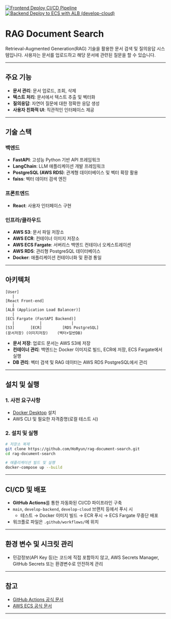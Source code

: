 [![Frontend Deploy CI/CD Pipeline](https://github.com/HoRyun/rag-document-search/actions/workflows/frontend-ci-cd.yml/badge.svg)](https://github.com/HoRyun/rag-document-search/actions/workflows/frontend-ci-cd.yml)
[![Backend Deploy to ECS with ALB (develop-cloud)](https://github.com/HoRyun/rag-document-search/actions/workflows/deploy.yml/badge.svg)](https://github.com/HoRyun/rag-document-search/actions/workflows/deploy.yml)

# RAG Document Search

Retrieval-Augmented Generation(RAG) 기술을 활용한 문서 검색 및 질의응답 시스템입니다. 사용자는 문서를 업로드하고 해당 문서에 관련된 질문을 할 수 있습니다. 

---

## 주요 기능 
- **문서 관리**: 문서 업로드, 조회, 삭제
- **텍스트 처리**: 문서에서 텍스트 추출 및 벡터화
- **질의응답**: 자연어 질문에 대한 정확한 응답 생성
- **사용자 친화적 UI**: 직관적인 인터페이스 제공

---

## 기술 스택

### 백엔드

- **FastAPI**: 고성능 Python 기반 API 프레임워크
- **LangChain**: LLM 애플리케이션 개발 프레임워크
- **PostgreSQL (AWS RDS)**: 관계형 데이터베이스 및 벡터 확장 활용
- **faiss**: 벡터 데이터 검색 엔진


### 프론트엔드

- **React**: 사용자 인터페이스 구현


### 인프라/클라우드

- **AWS S3**: 문서 파일 저장소
- **AWS ECR**: 컨테이너 이미지 저장소
- **AWS ECS Fargate**: 서버리스 백엔드 컨테이너 오케스트레이션
- **AWS RDS**: 관리형 PostgreSQL 데이터베이스
- **Docker**: 애플리케이션 컨테이너화 및 환경 통일

---

## 아키텍처

```
[User]
   |
[React Front-end]
   |
[ALB (Application Load Balancer)]
   |
[ECS Fargate (FastAPI Backend)]
   |           |             |
[S3]       [ECR]         [RDS PostgreSQL]
(문서저장) (이미지저장)    (벡터+일반DB)
```

- **문서 저장**: 업로드 문서는 AWS S3에 저장
- **컨테이너 관리**: 백엔드는 Docker 이미지로 빌드, ECR에 저장, ECS Fargate에서 실행
- **DB 관리**: 벡터 검색 및 RAG 데이터는 AWS RDS PostgreSQL에서 관리

---

## 설치 및 실행

### 1. 사전 요구사항

- [Docker Desktop](https://www.docker.com/products/docker-desktop/) 설치
- AWS CLI 및 필요한 자격증명(로컬 테스트 시)


### 2. 설치 및 실행

```bash
# 저장소 복제
git clone https://github.com/HoRyun/rag-document-search.git
cd rag-document-search

# 애플리케이션 빌드 및 실행
docker-compose up --build
```


---

## CI/CD 및 배포

- **GitHub Actions**를 통한 자동화된 CI/CD 파이프라인 구축
- `main`, `develop-backend`, `develop-cloud` 브랜치 등에서 푸시 시
    - 테스트 → Docker 이미지 빌드 → ECR 푸시 → ECS Fargate 무중단 배포
- 워크플로 파일은 `.github/workflows/`에 위치

---

## 환경 변수 및 시크릿 관리

- 민감정보(API Key 등)는 코드에 직접 포함하지 않고,
AWS Secrets Manager, GitHub Secrets 또는 환경변수로 안전하게 관리

---
 
## 참고

- [GitHub Actions 공식 문서](https://docs.github.com/actions)
- [AWS ECS 공식 문서](https://docs.aws.amazon.com/ko_kr/AmazonECS/latest/developerguide/Welcome.html)

---
